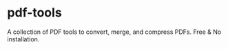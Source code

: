 # pdf-tools
A collection of PDF tools to convert, merge, and compress PDFs. Free &amp; No installation.
